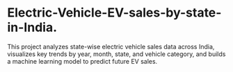 # Electric-Vehicle-EV-sales-by-state-in-India.
This project analyzes state-wise electric vehicle sales data across India, visualizes key trends by year, month, state, and vehicle category, and builds a machine learning model to predict future EV sales.
